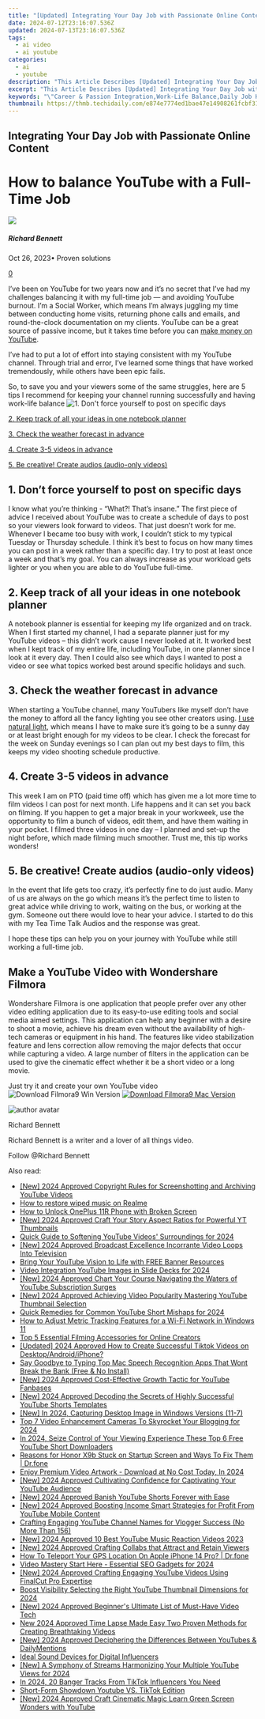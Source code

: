 ```yaml
---
title: "[Updated] Integrating Your Day Job with Passionate Online Content for 2024"
date: 2024-07-12T23:16:07.536Z
updated: 2024-07-13T23:16:07.536Z
tags:
  - ai video
  - ai youtube
categories:
  - ai
  - youtube
description: "This Article Describes [Updated] Integrating Your Day Job with Passionate Online Content for 2024"
excerpt: "This Article Describes [Updated] Integrating Your Day Job with Passionate Online Content for 2024"
keywords: "\"Career & Passion Integration,Work-Life Balance,Daily Job Harmony,Hobbies Online Merge,Engaging Personal Projects,Profession + Interest Synergy,Balancing Work, Hobbies\""
thumbnail: https://thmb.techidaily.com/e874e7774ed1bae47e14908261fcbf31de304eed1c8fec16cc5f931b201e9fca.jpg
---
```


## Integrating Your Day Job with Passionate Online Content

# How to balance YouTube with a Full-Time Job
![](https://images.wondershare.com/filmora/article-images/richard-bennett.jpg)

##### Richard Bennett

 Oct 26, 2023• Proven solutions

[0](#commentsBoxSeoTemplate)

I’ve been on YouTube for two years now and it’s no secret that I’ve had my challenges balancing it with my full-time job — and avoiding YouTube burnout. I’m a Social Worker, which means I’m always juggling my time between conducting home visits, returning phone calls and emails, and round-the-clock documentation on my clients. YouTube can be a great source of passive income, but it takes time before you can [make money on YouTube](https://www.filmora.io/community-blog/youtube-monetization---the-ultimate-guide-to-ad-revenue-422.html).

I’ve had to put a lot of effort into staying consistent with my YouTube channel. Through trial and error, I’ve learned some things that have worked tremendously, while others have been epic fails.

So, to save you and your viewers some of the same struggles, here are 5 tips I recommend for keeping your channel running successfully and having work-life balance ![1\. Don't force yourself to post on specific days](#specificdays)

[2\. Keep track of all your ideas in one notebook planner](#notebook)

[3\. Check the weather forecast in advance](#weather)

[4\. Create 3-5 videos in advance](#createvideos)

[5. Be creative! Create audios (audio-only videos)](#createaudio)

## 1. Don’t force yourself to post on specific days

I know what you’re thinking - “What?! That’s insane.” The first piece of advice I received about YouTube was to create a schedule of days to post so your viewers look forward to videos. That just doesn’t work for me. Whenever I became too busy with work, I couldn’t stick to my typical Tuesday or Thursday schedule. I think it’s best to focus on how many times you can post in a week rather than a specific day. I try to post at least once a week and that’s my goal. You can always increase as your workload gets lighter or you when you are able to do YouTube full-time.

## 2. Keep track of all your ideas in one notebook planner

A notebook planner is essential for keeping my life organized and on track. When I first started my channel, I had a separate planner just for my YouTube videos – this didn’t work cause I never looked at it. It worked best when I kept track of my entire life, including YouTube, in one planner since I look at it every day. Then I could also see which days I wanted to post a video or see what topics worked best around specific holidays and such.

## 3. Check the weather forecast in advance

When starting a YouTube channel, many YouTubers like myself don’t have the money to afford all the fancy lighting you see other creators using. [I use natural light](https://tools.techidaily.com/wondershare/filmora/download/), which means I have to make sure it’s going to be a sunny day or at least bright enough for my videos to be clear. I check the forecast for the week on Sunday evenings so I can plan out my best days to film, this keeps my video shooting schedule productive.

## 4. Create 3-5 videos in advance

This week I am on PTO (paid time off) which has given me a lot more time to film videos I can post for next month. Life happens and it can set you back on filming. If you happen to get a major break in your workweek, use the opportunity to film a bunch of videos, edit them, and have them waiting in your pocket. I filmed three videos in one day – I planned and set-up the night before, which made filming much smoother. Trust me, this tip works wonders!

## 5. Be creative! Create audios (audio-only videos)

In the event that life gets too crazy, it’s perfectly fine to do just audio. Many of us are always on the go which means it’s the perfect time to listen to great advice while driving to work, waiting on the bus, or working at the gym. Someone out there would love to hear your advice. I started to do this with my Tea Time Talk Audios and the response was great.

I hope these tips can help you on your journey with YouTube while still working a full-time job.

## Make a YouTube Video with Wondershare Filmora

Wondershare Filmora is one application that people prefer over any other video editing application due to its easy-to-use editing tools and social media aimed settings. This application can help any beginner with a desire to shoot a movie, achieve his dream even without the availability of high-tech cameras or equipment in his hand. The features like video stabilization feature and lens correction allow removing the major defects that occur while capturing a video. A large number of filters in the application can be used to give the cinematic effect whether it be a short video or a long movie.

Just try it and create your own YouTube video ![![Download Filmora9 Win Version](https://images.wondershare.com/filmora/guide/download-btn-win.jpg) ](https://tools.techidaily.com/wondershare/filmora/download/) [![Download Filmora9 Mac Version](https://images.wondershare.com/filmora/guide/download-btn-mac.jpg) ](https://tools.techidaily.com/wondershare/filmora/download/)

![author avatar](https://images.wondershare.com/filmora/article-images/richard-bennett.jpg)

Richard Bennett

Richard Bennett is a writer and a lover of all things video.

Follow @Richard Bennett


<ins class="adsbygoogle"
     style="display:block"
     data-ad-format="autorelaxed"
     data-ad-client="ca-pub-7571918770474297"
     data-ad-slot="1223367746"></ins>



<ins class="adsbygoogle"
     style="display:block"
     data-ad-client="ca-pub-7571918770474297"
     data-ad-slot="8358498916"
     data-ad-format="auto"
     data-full-width-responsive="true"></ins>



<span class="atpl-alsoreadstyle">Also read:</span>
<div><ul>
<li><a href="https://youtube-tips.techidaily.com/024-approved-copyright-rules-for-screenshotting-and-archiving-youtube-videos/"><u>[New] 2024 Approved  Copyright Rules for Screenshotting and Archiving YouTube Videos</u></a></li>
<li><a href="https://blog-min.techidaily.com/how-to-restore-wiped-music-on-realme-by-fonelab-android-recover-music/"><u>How to restore wiped music on Realme</u></a></li>
<li><a href="https://easy-unlock-android.techidaily.com/how-to-unlock-oneplus-11r-phone-with-broken-screen-by-drfone-android/"><u>How to Unlock OnePlus 11R Phone with Broken Screen</u></a></li>
<li><a href="https://youtube-tips.techidaily.com/024-approved-craft-your-story-aspect-ratios-for-powerful-yt-thumbnails/"><u>[New] 2024 Approved  Craft Your Story  Aspect Ratios for Powerful YT Thumbnails</u></a></li>
<li><a href="https://youtube-tips.techidaily.com/-guide-to-softening-youtube-videos-surroundings-for-2024/"><u>Quick Guide to Softening YouTube Videos' Surroundings for 2024</u></a></li>
<li><a href="https://youtube-tips.techidaily.com/024-approved-broadcast-excellence-incorrante-video-loops-into-television/"><u>[New] 2024 Approved  Broadcast Excellence  Incorrante Video Loops Into Television</u></a></li>
<li><a href="https://youtube-tips.techidaily.com/-your-youtube-vision-to-life-with-free-banner-resources/"><u>Bring Your YouTube Vision to Life with FREE Banner Resources</u></a></li>
<li><a href="https://youtube-tips.techidaily.com/-integration-youtube-images-in-slide-decks-for-2024/"><u>Video Integration  YouTube Images in Slide Decks for 2024</u></a></li>
<li><a href="https://youtube-tips.techidaily.com/024-approved-chart-your-course-navigating-the-waters-of-youtube-subscription-surges/"><u>[New] 2024 Approved  Chart Your Course  Navigating the Waters of YouTube Subscription Surges</u></a></li>
<li><a href="https://youtube-tips.techidaily.com/024-approved-achieving-video-popularity-mastering-youtube-thumbnail-selection/"><u>[New] 2024 Approved  Achieving Video Popularity  Mastering YouTube Thumbnail Selection</u></a></li>
<li><a href="https://youtube-tips.techidaily.com/-remedies-for-common-youtube-short-mishaps-for-2024/"><u>Quick Remedies for Common YouTube Short Mishaps for 2024</u></a></li>
<li><a href="https://win11.techidaily.com/how-to-adjust-metric-tracking-features-for-a-wi-fi-network-in-windows-11/"><u>How to Adjust Metric Tracking Features for a Wi-Fi Network in Windows 11</u></a></li>
<li><a href="https://youtube-tips.techidaily.com/-essential-filming-accessories-for-online-creators/"><u>Top 5 Essential Filming Accessories for Online Creators</u></a></li>
<li><a href="https://tiktok-video-recordings.techidaily.com/updated-2024-approved-how-to-create-successful-tiktok-videos-on-desktopandroidiphone/"><u>[Updated] 2024 Approved  How to Create Successful Tiktok Videos on Desktop/Android/iPhone?</u></a></li>
<li><a href="https://ai-vdieo-software.techidaily.com/say-goodbye-to-typing-top-mac-speech-recognition-apps-that-wont-break-the-bank-free-and-no-install/"><u>Say Goodbye to Typing Top Mac Speech Recognition Apps That Wont Break the Bank (Free & No Install)</u></a></li>
<li><a href="https://youtube-tips.techidaily.com/024-approved-cost-effective-growth-tactic-for-youtube-fanbases/"><u>[New] 2024 Approved  Cost-Effective Growth Tactic for YouTube Fanbases</u></a></li>
<li><a href="https://youtube-tips.techidaily.com/024-approved-decoding-the-secrets-of-highly-successful-youtube-shorts-templates/"><u>[New] 2024 Approved  Decoding the Secrets of Highly Successful YouTube Shorts Templates</u></a></li>
<li><a href="https://video-screen-grab.techidaily.com/new-in-2024-capturing-desktop-image-in-windows-versions-11-7/"><u>[New] In 2024, Capturing Desktop Image in Windows Versions (11-7)</u></a></li>
<li><a href="https://youtube-tips.techidaily.com/-video-enhancement-cameras-to-skyrocket-your-blogging-for-2024/"><u>Top 7 Video Enhancement Cameras To Skyrocket Your Blogging for 2024</u></a></li>
<li><a href="https://youtube-stream.techidaily.com/in-2024-seize-control-of-your-viewing-experience-these-top-6-free-youtube-short-downloaders/"><u>In 2024, Seize Control of Your Viewing Experience  These Top 6 Free YouTube Short Downloaders</u></a></li>
<li><a href="https://howto.techidaily.com/reasons-for-honor-x9b-stuck-on-startup-screen-and-ways-to-fix-them-drfone-by-drfone-fix-android-problems-fix-android-problems/"><u>Reasons for Honor X9b Stuck on Startup Screen and Ways To Fix Them | Dr.fone</u></a></li>
<li><a href="https://youtube-tips.techidaily.com/-premium-video-artwork-download-at-no-cost-today-in-2024/"><u>Enjoy Premium Video Artwork - Download at No Cost Today, In 2024</u></a></li>
<li><a href="https://youtube-tips.techidaily.com/024-approved-cultivating-confidence-for-captivating-your-youtube-audience/"><u>[New] 2024 Approved  Cultivating Confidence for Captivating Your YouTube Audience</u></a></li>
<li><a href="https://youtube-tips.techidaily.com/024-approved-banish-youtube-shorts-forever-with-ease/"><u>[New] 2024 Approved  Banish YouTube Shorts Forever with Ease</u></a></li>
<li><a href="https://youtube-tips.techidaily.com/024-approved-boosting-income-smart-strategies-for-profit-from-youtube-mobile-content/"><u>[New] 2024 Approved  Boosting Income  Smart Strategies for Profit From YouTube Mobile Content</u></a></li>
<li><a href="https://youtube-clips.techidaily.com/crafting-engaging-youtube-channel-names-for-vlogger-success-no-more-than-156/"><u>Crafting Engaging YouTube Channel Names for Vlogger Success (No More Than 156)</u></a></li>
<li><a href="https://youtube-tips.techidaily.com/024-approved-10-best-youtube-music-reaction-videos-2023/"><u>[New] 2024 Approved  10 Best YouTube Music Reaction Videos 2023</u></a></li>
<li><a href="https://youtube-tips.techidaily.com/024-approved-crafting-collabs-that-attract-and-retain-viewers/"><u>[New] 2024 Approved  Crafting Collabs that Attract and Retain Viewers</u></a></li>
<li><a href="https://fix-guide.techidaily.com/how-to-teleport-your-gps-location-on-apple-iphone-14-pro-drfone-by-drfone-virtual-ios/"><u>How To Teleport Your GPS Location On Apple iPhone 14 Pro? | Dr.fone</u></a></li>
<li><a href="https://youtube-tips.techidaily.com/-mastery-start-here-essential-seo-gadgets-for-2024/"><u>Video Mastery Start Here - Essential SEO Gadgets for 2024</u></a></li>
<li><a href="https://youtube-tips.techidaily.com/024-approved-crafting-engaging-youtube-videos-using-finalcut-pro-expertise/"><u>[New] 2024 Approved  Crafting Engaging YouTube Videos Using FinalCut Pro Expertise</u></a></li>
<li><a href="https://youtube-tips.techidaily.com/-visibility-selecting-the-right-youtube-thumbnail-dimensions-for-2024/"><u>Boost Visibility  Selecting the Right YouTube Thumbnail Dimensions for 2024</u></a></li>
<li><a href="https://youtube-tips.techidaily.com/024-approved-beginners-ultimate-list-of-must-have-video-tech/"><u>[New] 2024 Approved  Beginner's Ultimate List of Must-Have Video Tech</u></a></li>
<li><a href="https://smart-video-editing.techidaily.com/new-2024-approved-time-lapse-made-easy-two-proven-methods-for-creating-breathtaking-videos/"><u>New 2024 Approved Time Lapse Made Easy Two Proven Methods for Creating Breathtaking Videos</u></a></li>
<li><a href="https://youtube-tips.techidaily.com/024-approved-deciphering-the-differences-between-youtubes-and-dailymentions/"><u>[New] 2024 Approved  Deciphering the Differences Between YouTubes & DailyMentions</u></a></li>
<li><a href="https://youtube-tips.techidaily.com/-sound-devices-for-digital-influencers/"><u>Ideal Sound Devices for Digital Influencers</u></a></li>
<li><a href="https://youtube-tips.techidaily.com/-symphony-of-streams-harmonizing-your-multiple-youtube-views-for-2024/"><u>[New] A Symphony of Streams  Harmonizing Your Multiple YouTube Views for 2024</u></a></li>
<li><a href="https://tiktok-videos.techidaily.com/in-2024-20-banger-tracks-from-tiktok-influencers-you-need/"><u>In 2024, 20 Banger Tracks From TikTok Influencers You Need</u></a></li>
<li><a href="https://youtube-tips.techidaily.com/-form-showdown-youtube-vs-tiktok-edition/"><u>Short-Form Showdown  Youtube VS. TikTok Edition</u></a></li>
<li><a href="https://youtube-tips.techidaily.com/024-approved-craft-cinematic-magic-learn-green-screen-wonders-with-youtube/"><u>[New] 2024 Approved  Craft Cinematic Magic  Learn Green Screen Wonders with YouTube</u></a></li>
</ul></div>
